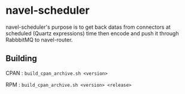navel-scheduler
===============

navel-scheduler's purpose is to get back datas from connectors at scheduled (Quartz expressions) time then encode and push it through RabbbitMQ to navel-router.

Building
--------

CPAN : `build_cpan_archive.sh <version>`

RPM : `build_cpan_archive.sh <version> <release>`
